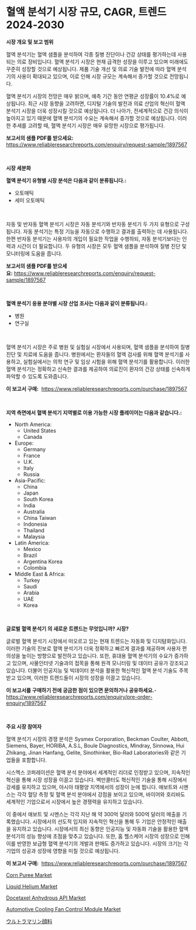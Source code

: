 <p><h1>혈액 분석기 시장 규모, CAGR, 트렌드 2024-2030</h1></p><p><strong>시장 개요 및 보고 범위</strong></p>
<p><p>혈액 분석기는 혈액 샘플을 분석하여 각종 질병 진단이나 건강 상태를 평가하는데 사용되는 의료 장비입니다. 혈액 분석기 시장은 현재 급격한 성장을 이루고 있으며 미래에도 꾸준히 성장할 것으로 예상됩니다. 제품 기술 개선 및 의료 기술 발전에 따라 혈액 분석기의 사용이 확대되고 있으며, 이로 인해 시장 규모는 계속해서 증가할 것으로 전망됩니다.</p><p>혈액 분석기 시장의 전망은 매우 밝으며, 예측 기간 동안 연평균 성장률이 10.4%로 예상됩니다. 최근 시장 동향을 고려하면, 디지털 기술의 발전과 의료 산업의 혁신이 혈액 분석기 시장을 더욱 성장시킬 것으로 예상됩니다. 더 나아가, 전세계적으로 건강 의식이 높아지고 있기 때문에 혈액 분석기의 수요는 계속해서 증가할 것으로 예상됩니다. 이러한 추세를 고려할 때, 혈액 분석기 시장은 매우 유망한 시장으로 평가됩니다.</p></p>
<p><strong>보고서의 샘플 PDF를 받으세요:</strong> <a href="https://www.reliableresearchreports.com/enquiry/request-sample/1897567">https://www.reliableresearchreports.com/enquiry/request-sample/1897567</a></p>
<p>&nbsp;</p>
<p><strong>시장 세분화</strong></p>
<p><strong>혈액 분석기 유형별 시장 분석은 다음과 같이 분류됩니다.:</strong></p>
<p><ul><li>오토매틱</li><li>세미 오토매틱</li></ul></p>
<p>&nbsp;</p>
<p><p>자동 및 반자동 혈액 분석기 시장은 자동 분석기와 반자동 분석기 두 가지 유형으로 구성됩니다. 자동 분석기는 특정 기능을 자동으로 수행하고 결과를 출력하는 데 사용됩니다. 한편 반자동 분석기는 사용자의 개입이 필요한 작업을 수행하되, 자동 분석기보다는 인력과 시간이 더 필요합니다. 두 유형의 시장은 모두 혈액 샘플을 분석하여 질병 진단 및 모니터링에 도움을 줍니다.</p></p>
<p><strong>보고서의 샘플 PDF를 받으세요:</strong>&nbsp;<a href="https://www.reliableresearchreports.com/enquiry/request-sample/1897567">https://www.reliableresearchreports.com/enquiry/request-sample/1897567</a></p>
<p>&nbsp;</p>
<p><strong> 혈액 분석기 응용 분야별 시장 산업 조사는 다음과 같이 분류됩니다.:</strong></p>
<p><ul><li>병원</li><li>연구실</li></ul></p>
<p>&nbsp;</p>
<p><p>혈액 분석기 시장은 주로 병원 및 실험실 시장에서 사용되며, 혈액 샘플을 분석하여 질병 진단 및 치료에 도움을 줍니다. 병원에서는 환자들의 혈액 검사를 위해 혈액 분석기를 사용하고, 실험실에서는 의학 연구 및 임상 시험을 위해 혈액 분석기를 활용합니다. 이러한 혈액 분석기는 정확하고 신속한 결과를 제공하여 의료진이 환자의 건강 상태를 신속하게 파악할 수 있도록 도와줍니다.</p></p>
<p><strong>이 보고서 구매:</strong>&nbsp; <a href="https://www.reliableresearchreports.com/purchase/1897567">https://www.reliableresearchreports.com/purchase/1897567</a></p>
<p>&nbsp;</p>
<p><strong>지역 측면에서 혈액 분석기 지역별로 이용 가능한 시장 플레이어는 다음과 같습니다.:</strong></p>
<p><ul>
    <li>
        North America:
        <ul>
            <li>United States</li>
            <li>Canada</li>
        </ul>
    </li>
    <li>
        Europe:
        <ul>
            <li>Germany</li>
            <li>France</li>
            <li>U.K.</li>
            <li>Italy</li>
            <li>Russia</li>
        </ul>
    </li>
    <li>
        Asia-Pacific:
        <ul>
            <li>China</li>
            <li>Japan</li>
            <li>South Korea</li>
            <li>India</li>
            <li>Australia</li>
            <li>China Taiwan</li>
            <li>Indonesia</li>
            <li>Thailand</li>
            <li>Malaysia</li>
        </ul>
    </li>
    <li>
        Latin America:
        <ul>
            <li>Mexico</li>
            <li>Brazil</li>
            <li>Argentina Korea</li>
            <li>Colombia</li>
        </ul>
    </li>
    <li>
        Middle East & Africa:
        <ul>
            <li>Turkey</li>
            <li>Saudi</li>
            <li>Arabia</li>
            <li>UAE</li>
            <li>Korea</li>
        </ul>
    </li>
    </ul></p>
<p>&nbsp;</p>
<p><strong>글로벌 혈액 분석기 의 새로운 트렌드는 무엇입니까? 시장?</strong></p>
<p><p>글로벌 혈액 분석기 시장에서 떠오르고 있는 현재 트렌드는 자동화 및 디지턈화입니다. 이러한 기술의 진보로 혈액 분석기가 더욱 정확하고 빠르게 결과를 제공하며 사용자 편의성을 높이는 방향으로 발전하고 있습니다. 또한, 휴대용 혈액 분석기의 수요가 증가하고 있으며, 사물인터넷 기술과의 접목을 통해 원격 모니터링 및 데이터 공유가 강조되고 있습니다. 더불어 인공지능 및 빅데이터 분석을 활용한 혁신적인 혈액 분석 기술도 주목받고 있으며, 이러한 트렌드들이 시장의 성장을 이끌고 있습니다.</p></p>
<p><strong>이 보고서를 구매하기 전에 궁금한 점이 있으면 문의하거나 공유하세요.</strong>- <a href="https://www.reliableresearchreports.com/enquiry/pre-order-enquiry/1897567">https://www.reliableresearchreports.com/enquiry/pre-order-enquiry/1897567</a></p>
<p>&nbsp;</p>
<p><strong>주요 시장 참여자</strong></p>
<p><p>혈액 분석기 시장의 경쟁 분석은 Sysmex Corporation, Beckman Coulter, Abbott, Siemens, Bayer, HORIBA, A.S.L, Boule Diagnostics, Mindray, Sinnowa, Hui Zhikang, Jinan Hanfang, Gelite, Sinothinker, Bio-Rad Laboratories와 같은 기업들을 포함합니다. </p><p>시스멕스 코퍼레이션은 혈액 분석 분야에서 세계적인 리더로 인정받고 있으며, 지속적인 혁신을 통해 시장 성장을 이끌고 있습니다. 벡만콜터도 혁신적인 기술을 통해 시장에서 강세를 유지하고 있으며, 아시아 태평양 지역에서의 성장이 눈에 띕니다. 애보트와 시멘스는 각각 혈당 측정 및 혈액 분석 분야에서 강점을 보이고 있으며, 바이어와 호리바도 세계적인 기업으로서 시장에서 높은 경쟁력을 유지하고 있습니다. </p><p>이 중에서 애보트 및 시멘스는 각각 지난 해 약 300억 달러와 500억 달러의 매출을 기록했습니다. 시장에서의 선도적 입지와 지속적인 혁신을 통해 두 기업은 안정적인 매출을 유지하고 있습니다. 시장에서의 최신 동향은 인공지능 및 자동화 기술을 활용한 혈액 분석기의 성능 향상에 초점을 맞추고 있습니다. 또한, 홈 헬스케어 시장의 성장으로 인해 이를 반영한 보급형 혈액 분석기의 개발과 판매도 증가하고 있습니다. 시장의 크기는 각 기업의 성공과 성장에 영향을 미칠 것으로 예상됩니다.</p></p>
<p><strong>이 보고서 구매:</strong>&nbsp;&nbsp;<a href="https://www.reliableresearchreports.com/purchase/1897567">https://www.reliableresearchreports.com/purchase/1897567</a></p>
<p><p><a href="https://view.publitas.com/reportprime-1/corn-puree-market-size-2024-2031-global-industrial-analysis-key-geographical-regions-market-share-top-key-players-product-types-and-forecast-research-report/">Corn Puree Market</a></p><p><a href="https://github.com/WillieWoodard/Market-Research-Report-List-3/blob/main/liquid-helium-market.md">Liquid Helium Market</a></p><p><a href="https://issuu.com/reportprime-2/docs/docetaxel-anhydrous-api-market-size-2030.pptx">Docetaxel Anhydrous API Market</a></p><p><a href="https://ivy-potential-64b.notion.site/Automotive-Cooling-Fan-Control-Module-Market-Size-Reflecting-a-Forecast-Till-2031-Market-By-Type-B-bb599ec4ee424fabac3e6368b126b0f1">Automotive Cooling Fan Control Module Market</a></p><p><a href="https://github.com/dzy793153605/Market-Research-Report-List-1/blob/main/9866689193451.md">ウルトラマリン顔料</a></p></p>
